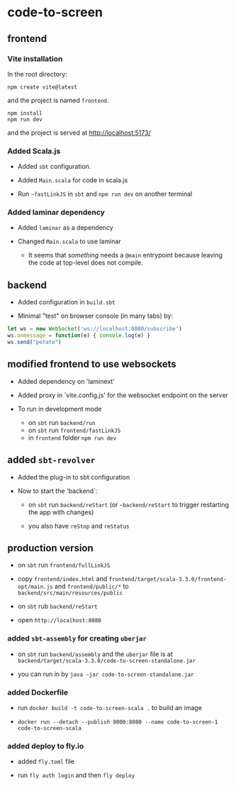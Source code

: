 # code-to-screen

## frontend

### Vite installation

In the root directory:

```shell
npm create vite@latest
```

and the project is named `frontend`.

```shell
npm install
npm run dev
```

and the project is served at [http://localhost:5173/](http://localhost:5173/)

### Added Scala.js

* Added `sbt` configuration.

* Added `Main.scala` for code in scala.js

* Run `~fastLinkJS` in `sbt` and `npm run dev` on another terminal

### Added laminar dependency

* Added `laminar` as a dependency

* Changed `Main.scala` to use laminar

  * It seems that _something_ needs a `@main` entrypoint because leaving the code at top-level does not compile.

## backend

* Added configuration in `build.sbt`

* Minimal "test" on browser console (in many tabs) by:

```javascript
let ws = new WebSocket('ws://localhost:8080/subscribe')
ws.onmessage = function(e) { console.log(e) }
ws.send("potato")
```

## modified frontend to use websockets

* Added dependency on 'laminext'

* Added proxy in `vite.config.js' for the websocket endpoint on the server

* To run in development mode

  * on `sbt` run `backend/run`
  * on `sbt` run `frontend/fastLinkJS`
  * in `frontend` folder `npm run dev`

## added `sbt-revolver`

* Added the plug-in to sbt configuration

* Now to start the 'backend`:

  * on `sbt` run `backend/reStart` (or `~backend/reStart` to trigger restarting the app with changes)

  * you also have `reStop` and `reStatus`

## production version

* on `sbt` run `frontend/fullLinkJS`

* copy `frontend/index.html` and `frontend/target/scala-3.3.0/frontend-opt/main.js` and `frontend/public/*` to `backend/src/main/resources/public`

* on `sbt` rub `backend/reStart`

* open `http://localhost:8080`

### added `sbt-assembly` for creating `uberjar`

* on `sbt` run `backend/assembly` and the `uberjar` file is at `backend/target/scala-3.3.0/code-to-screen-standalone.jar`

* you can run in by `java -jar code-to-screen-standalone.jar`

### added Dockerfile

* run `docker build -t code-to-screen-scala .` to build an image

* `docker run --detach --publish 8000:8080 --name code-to-screen-1 code-to-screen-scala`

### added deploy to fly.io

* added `fly.toml` file

* run `fly auth login` and then `fly deploy`
